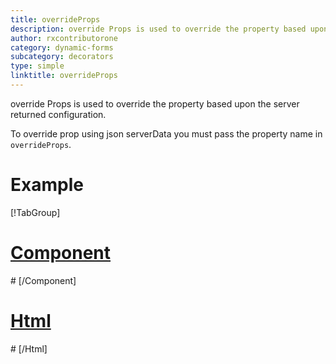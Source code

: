 ```yaml
---
title: overrideProps
description: override Props is used to override the property based upon the server returned configuration. 
author: rxcontributorone
category: dynamic-forms
subcategory: decorators
type: simple
linktitle: overrideProps
---
```


<div class="title-bar"><p>override Props is used to override the property based upon the server returned configuration.</p></div>

To override prop using json serverData you must pass the property name in `overrideProps`.

# Example

<div component="app-tabs" key="complete"></div>

[!TabGroup]

# [Component](#tab\completecomponent)
<div component="app-code" key="overrideProps-complete-component"></div> 
# [/Component]

# [Html](#tab\completehtml)
<div component="app-code" key="overrideProps-complete-html"></div> 
# [/Html]

<div component="app-example-runner" ref-component="app-overrideProps-complete"></div>


